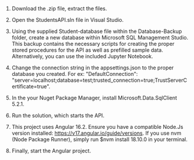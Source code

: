 1. Download the .zip file, extract the files. 

2. Open the StudentsAPI.sln file in Visual Studio.

3. Using the supplied Student-database file within the Database-Backup folder, create a new database within Microsoft SQL Management Studio. This backup contains the necessary scripts for creating the proper stored procedures for the API as well as prefilled sample data. Alternatively, you can use the included Jupyter Notebook.

4. Change the connection string in the appsettings.json to the proper database you created. For ex: 
"DefaultConnection": "server=localhost;database=test;trusted_connection=true;TrustServerCertificate=true".

5. In the your Nuget Package Manager, install Microsoft.Data.SqlClient 5.2.1.

6. Run the solution, which starts the API.

7. This project uses Angular 16.2. Ensure you have a compatible Node.Js version installed: https://v17.angular.io/guide/versions. If you use nvm (Node Package Runner), simply run $nvm install 18.10.0 in your terminal.

8. Finally, start the Angular project.
